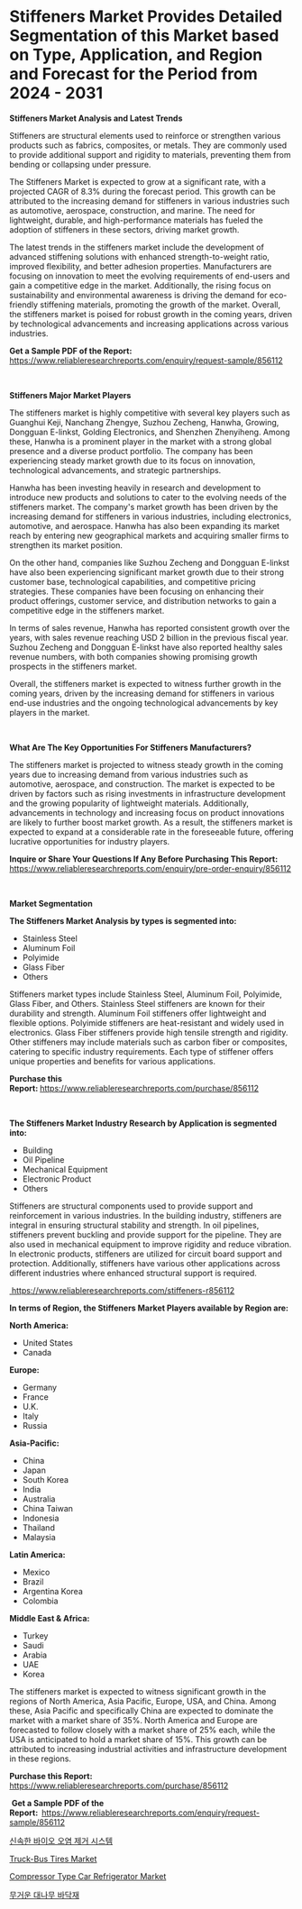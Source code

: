 <p><h1>Stiffeners Market Provides Detailed Segmentation of this Market based on Type, Application, and Region and Forecast for the Period from 2024 - 2031</h1></p><p><strong>Stiffeners Market Analysis and Latest Trends</strong></p>
<p><p>Stiffeners are structural elements used to reinforce or strengthen various products such as fabrics, composites, or metals. They are commonly used to provide additional support and rigidity to materials, preventing them from bending or collapsing under pressure.</p><p>The Stiffeners Market is expected to grow at a significant rate, with a projected CAGR of 8.3% during the forecast period. This growth can be attributed to the increasing demand for stiffeners in various industries such as automotive, aerospace, construction, and marine. The need for lightweight, durable, and high-performance materials has fueled the adoption of stiffeners in these sectors, driving market growth.</p><p>The latest trends in the stiffeners market include the development of advanced stiffening solutions with enhanced strength-to-weight ratio, improved flexibility, and better adhesion properties. Manufacturers are focusing on innovation to meet the evolving requirements of end-users and gain a competitive edge in the market. Additionally, the rising focus on sustainability and environmental awareness is driving the demand for eco-friendly stiffening materials, promoting the growth of the market. Overall, the stiffeners market is poised for robust growth in the coming years, driven by technological advancements and increasing applications across various industries.</p></p>
<p><strong>Get a Sample PDF of the Report:&nbsp;</strong> <a href="https://www.reliableresearchreports.com/enquiry/request-sample/856112">https://www.reliableresearchreports.com/enquiry/request-sample/856112</a></p>
<p>&nbsp;</p>
<p><strong>Stiffeners Major Market Players</strong></p>
<p><p>The stiffeners market is highly competitive with several key players such as Guanghui Keji, Nanchang Zhengye, Suzhou Zecheng, Hanwha, Growing, Dongguan E-linkst, Golding Electronics, and Shenzhen Zhenyiheng. Among these, Hanwha is a prominent player in the market with a strong global presence and a diverse product portfolio. The company has been experiencing steady market growth due to its focus on innovation, technological advancements, and strategic partnerships.</p><p>Hanwha has been investing heavily in research and development to introduce new products and solutions to cater to the evolving needs of the stiffeners market. The company's market growth has been driven by the increasing demand for stiffeners in various industries, including electronics, automotive, and aerospace. Hanwha has also been expanding its market reach by entering new geographical markets and acquiring smaller firms to strengthen its market position.</p><p>On the other hand, companies like Suzhou Zecheng and Dongguan E-linkst have also been experiencing significant market growth due to their strong customer base, technological capabilities, and competitive pricing strategies. These companies have been focusing on enhancing their product offerings, customer service, and distribution networks to gain a competitive edge in the stiffeners market.</p><p>In terms of sales revenue, Hanwha has reported consistent growth over the years, with sales revenue reaching USD 2 billion in the previous fiscal year. Suzhou Zecheng and Dongguan E-linkst have also reported healthy sales revenue numbers, with both companies showing promising growth prospects in the stiffeners market.</p><p>Overall, the stiffeners market is expected to witness further growth in the coming years, driven by the increasing demand for stiffeners in various end-use industries and the ongoing technological advancements by key players in the market.</p></p>
<p>&nbsp;</p>
<p><strong>What Are The Key Opportunities For Stiffeners Manufacturers?</strong></p>
<p><p>The stiffeners market is projected to witness steady growth in the coming years due to increasing demand from various industries such as automotive, aerospace, and construction. The market is expected to be driven by factors such as rising investments in infrastructure development and the growing popularity of lightweight materials. Additionally, advancements in technology and increasing focus on product innovations are likely to further boost market growth. As a result, the stiffeners market is expected to expand at a considerable rate in the foreseeable future, offering lucrative opportunities for industry players.</p></p>
<p><strong>Inquire or Share Your Questions If Any Before Purchasing This Report:</strong> <a href="https://www.reliableresearchreports.com/enquiry/pre-order-enquiry/856112">https://www.reliableresearchreports.com/enquiry/pre-order-enquiry/856112</a></p>
<p>&nbsp;</p>
<p><strong>Market Segmentation</strong></p>
<p><strong>The Stiffeners Market Analysis by types is segmented into:</strong></p>
<p><ul><li>Stainless Steel</li><li>Aluminum Foil</li><li>Polyimide</li><li>Glass Fiber</li><li>Others</li></ul></p>
<p><p>Stiffeners market types include Stainless Steel, Aluminum Foil, Polyimide, Glass Fiber, and Others. Stainless Steel stiffeners are known for their durability and strength. Aluminum Foil stiffeners offer lightweight and flexible options. Polyimide stiffeners are heat-resistant and widely used in electronics. Glass Fiber stiffeners provide high tensile strength and rigidity. Other stiffeners may include materials such as carbon fiber or composites, catering to specific industry requirements. Each type of stiffener offers unique properties and benefits for various applications.</p></p>
<p><strong>Purchase this Report:&nbsp;</strong><a href="https://www.reliableresearchreports.com/purchase/856112">https://www.reliableresearchreports.com/purchase/856112</a></p>
<p>&nbsp;</p>
<p><strong>The Stiffeners Market Industry Research by Application is segmented into:</strong></p>
<p><ul><li>Building</li><li>Oil Pipeline</li><li>Mechanical Equipment</li><li>Electronic Product</li><li>Others</li></ul></p>
<p><p>Stiffeners are structural components used to provide support and reinforcement in various industries. In the building industry, stiffeners are integral in ensuring structural stability and strength. In oil pipelines, stiffeners prevent buckling and provide support for the pipeline. They are also used in mechanical equipment to improve rigidity and reduce vibration. In electronic products, stiffeners are utilized for circuit board support and protection. Additionally, stiffeners have various other applications across different industries where enhanced structural support is required.</p></p>
<p><a href="https://www.reliableresearchreports.com/stiffeners-r856112">&nbsp;https://www.reliableresearchreports.com/stiffeners-r856112</a></p>
<p><strong>In terms of Region, the Stiffeners Market Players available by Region are:</strong></p>
<p>
    <p> <strong> North America: </strong>
        <ul>
            <li>United States</li>
            <li>Canada</li>
        </ul>
        </p> 
    <p> <strong> Europe: </strong>
        <ul>
            <li>Germany</li>
            <li>France</li>
            <li>U.K.</li>
            <li>Italy</li>
            <li>Russia</li>
        </ul>
        </p> 
    <p> <strong> Asia-Pacific: </strong>
        <ul>
            <li>China</li>
            <li>Japan</li>
            <li>South Korea</li>
            <li>India</li>
            <li>Australia</li>
            <li>China Taiwan</li>
            <li>Indonesia</li>
            <li>Thailand</li>
            <li>Malaysia</li>
        </ul>
        </p> 
    <p> <strong> Latin America: </strong>
        <ul>
            <li>Mexico</li>
            <li>Brazil</li>
            <li>Argentina Korea</li>
            <li>Colombia</li>
        </ul>
        </p> 
    <p> <strong> Middle East & Africa: </strong>
        <ul>
            <li>Turkey</li>
            <li>Saudi</li>
            <li>Arabia</li>
            <li>UAE</li>
            <li>Korea</li>
        </ul>
    </p>
    </p>
<p><p>The stiffeners market is expected to witness significant growth in the regions of North America, Asia Pacific, Europe, USA, and China. Among these, Asia Pacific and specifically China are expected to dominate the market with a market share of 35%. North America and Europe are forecasted to follow closely with a market share of 25% each, while the USA is anticipated to hold a market share of 15%. This growth can be attributed to increasing industrial activities and infrastructure development in these regions.</p></p>
<p><strong>Purchase this Report: </strong><a href="https://www.reliableresearchreports.com/purchase/856112">https://www.reliableresearchreports.com/purchase/856112</a></p>
<p>&nbsp;<strong>Get a Sample PDF of the Report:&nbsp;&nbsp;</strong><a href="https://www.reliableresearchreports.com/enquiry/request-sample/856112">https://www.reliableresearchreports.com/enquiry/request-sample/856112</a></p>
<p><strong></strong></p>
<p><p><a href="https://github.com/PercyHagernes9778/Market-Research-Report-List-2/blob/main/3640510118274.md">신속한 바이오 오염 제거 시스템</a></p><p><a href="https://github.com/ChiragRp1/Market-Research-Report-List-5/blob/main/truck-bus-tires-market.md">Truck-Bus Tires Market</a></p><p><a href="https://github.com/abdelrhmankishk22/Market-Research-Report-List-4/blob/main/compressor-type-car-refrigerator-market.md">Compressor Type Car Refrigerator Market</a></p><p><a href="https://github.com/rsg307664904/Market-Research-Report-List-2/blob/main/1908684118273.md">무거운 대나무 바닥재</a></p></p>